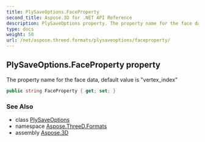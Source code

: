 ```yaml
---
title: PlySaveOptions.FaceProperty
second_title: Aspose.3D for .NET API Reference
description: PlySaveOptions property. The property name for the face data default value is vertex_index
type: docs
weight: 50
url: /net/aspose.threed.formats/plysaveoptions/faceproperty/
---
```

## PlySaveOptions.FaceProperty property

The property name for the face data, default value is "vertex_index"

```csharp
public string FaceProperty { get; set; }
```

### See Also

* class [PlySaveOptions](../)
* namespace [Aspose.ThreeD.Formats](../../../aspose.threed.formats/)
* assembly [Aspose.3D](../../../)


